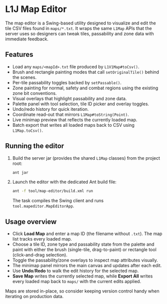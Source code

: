 # L1J Map Editor

The map editor is a Swing-based utility designed to visualize and edit the tile
CSV files found in `maps/*.txt`. It wraps the same `L1Map` APIs that the server
uses so designers can tweak tiles, passability and zone data with immediate
feedback.

## Features

- Load any `maps/<mapId>.txt` file produced by `L1V1Map#toCsv()`.
- Brush and rectangle painting modes that call `setOriginalTile()` behind the
  scenes.
- Per-tile passability toggles backed by `setPassable()`.
- Zone painting for normal, safety and combat regions using the existing zone
  bit conventions.
- Visual overlays that highlight passability and zone data.
- Palette panel with tool selection, tile ID picker and overlay toggles.
- Undo/redo history for quick iteration.
- Coordinate read-out that mirrors `L1Map#toString(Point)`.
- Live minimap preview that reflects the currently loaded map.
- Batch export that writes all loaded maps back to CSV using
  `L1Map.toCsv()`.

## Running the editor

1. Build the server jar (provides the shared `L1Map` classes) from the project
   root:

   ```sh
   ant jar
   ```

2. Launch the editor with the dedicated Ant build file:

   ```sh
   ant -f tool/map-editor/build.xml run
   ```

   The task compiles the Swing client and runs `tool.mapeditor.MapEditorApp`.

## Usage overview

- Click **Load Map** and enter a map ID (the filename without `.txt`). The map
  list tracks every loaded map.
- Choose a tile ID, zone type and passability state from the palette and paint
  with either the brush (single-tile, drag-to-paint) or rectangle tool
  (click-and-drag selection).
- Toggle the passability/zone overlays to inspect map attributes visually.
- The minimap panel mirrors the main canvas and updates after each edit.
- Use **Undo**/**Redo** to walk the edit history for the selected map.
- **Save Map** writes the currently selected map, while **Export All** writes
  every loaded map back to `maps/` with the current edits applied.

Maps are stored in-place, so consider keeping version control handy when
iterating on production data.
